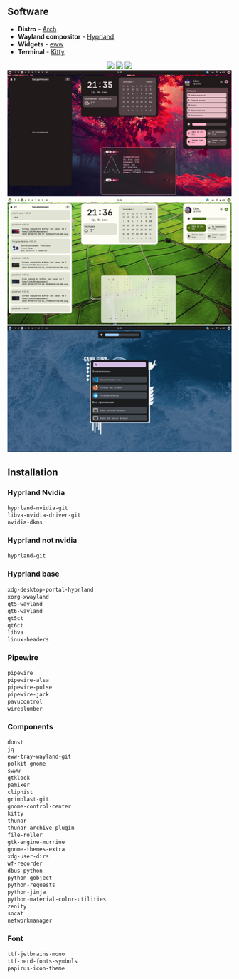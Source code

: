 ## Software
- **Distro** - [Arch](https://archlinux.org/)
- **Wayland compositor** - [Hyprland](https://hyprland.org/)
- **Widgets** - [eww](https://github.com/elkowar/eww)
- **Terminal** - [Kitty](https://sw.kovidgoyal.net/kitty/)

<div align="center">
  <img src="https://img.shields.io/github/last-commit/linkfrg/dotfiles?color=%23c4a7e7&style=for-the-badge">
  <img src="https://img.shields.io/github/repo-size/linkfrg/dotfiles?color=%23c4a7e7&style=for-the-badge">
  <img src="https://img.shields.io/github/stars/linkfrg/dotfiles?color=%23c4a7e7&style=for-the-badge">
</div>

<img src="assets/1.png"/>
<img src="assets/2.png"/>
<img src="assets/3.png"/>

## Installation

### Hyprland Nvidia
```
hyprland-nvidia-git
libva-nvidia-driver-git
nvidia-dkms
```

### Hyprland not nvidia
```
hyprland-git
```

### Hyprland base
```
xdg-desktop-portal-hyprland
xorg-xwayland
qt5-wayland
qt6-wayland
qt5ct
qt6ct
libva
linux-headers 
```

### Pipewire
```
pipewire 
pipewire-alsa 
pipewire-pulse 
pipewire-jack 
pavucontrol
wireplumber
```

### Components
```
dunst
jq
eww-tray-wayland-git
polkit-gnome
swww
gtklock
pamixer 
cliphist
grimblast-git
gnome-control-center
kitty
thunar
thunar-archive-plugin 
file-roller 
gtk-engine-murrine 
gnome-themes-extra
xdg-user-dirs
wf-recorder
dbus-python
python-gobject
python-requests
python-jinja
python-material-color-utilities
zenity
socat
networkmanager
```

### Font
```
ttf-jetbrains-mono
ttf-nerd-fonts-symbols
papirus-icon-theme
```
